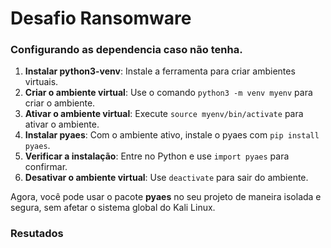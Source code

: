 # Desafio Ransomware

### Configurando as dependencia caso não tenha.

1. **Instalar python3-venv**: Instale a ferramenta para criar ambientes virtuais.
2. **Criar o ambiente virtual**: Use o comando `python3 -m venv myenv` para criar o ambiente.
3. **Ativar o ambiente virtual**: Execute `source myenv/bin/activate` para ativar o ambiente.
4. **Instalar pyaes**: Com o ambiente ativo, instale o pyaes com `pip install pyaes`.
5. **Verificar a instalação**: Entre no Python e use `import pyaes` para confirmar.
6. **Desativar o ambiente virtual**: Use `deactivate` para sair do ambiente.

Agora, você pode usar o pacote **pyaes** no seu projeto de maneira isolada e segura, sem afetar o sistema global do Kali Linux.


### Resutados

